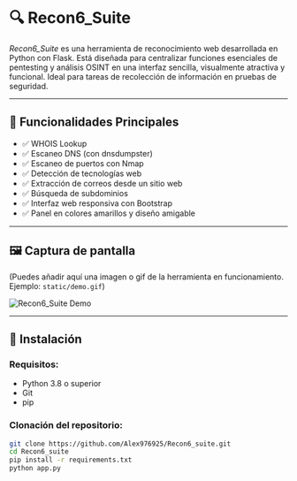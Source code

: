 # 🔍 Recon6_Suite

*Recon6_Suite* es una herramienta de reconocimiento web desarrollada en Python con Flask. Está diseñada para centralizar funciones esenciales de pentesting y análisis OSINT en una interfaz sencilla, visualmente atractiva y funcional. Ideal para tareas de recolección de información en pruebas de seguridad.

---

## 🧰 Funcionalidades Principales

- ✅ WHOIS Lookup
- ✅ Escaneo DNS (con dnsdumpster)
- ✅ Escaneo de puertos con Nmap
- ✅ Detección de tecnologías web
- ✅ Extracción de correos desde un sitio web
- ✅ Búsqueda de subdominios
- ✅ Interfaz web responsiva con Bootstrap
- ✅ Panel en colores amarillos y diseño amigable

---

## 🖼️ Captura de pantalla

(Puedes añadir aquí una imagen o gif de la herramienta en funcionamiento. Ejemplo: `static/demo.gif`)


![Recon6_Suite Demo](static/demo.gif)

---

## 🚀 Instalación

### Requisitos:
- Python 3.8 o superior
- Git
- pip

### Clonación del repositorio:
```bash
git clone https://github.com/Alex976925/Recon6_suite.git
cd Recon6_suite
pip install -r requirements.txt
python app.py
